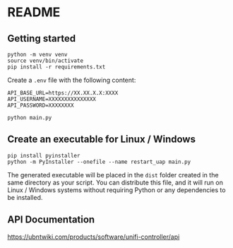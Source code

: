 # README

## Getting started

```shell
python -m venv venv
source venv/bin/activate
pip install -r requirements.txt
```

Create a `.env` file with the following content:

```text
API_BASE_URL=https://XX.XX.X.X:XXXX
API_USERNAME=XXXXXXXXXXXXXXX
API_PASSWORD=XXXXXXXX
```

```shell
python main.py
```

## Create an executable for Linux / Windows

```shell
pip install pyinstaller
python -m PyInstaller --onefile --name restart_uap main.py
```

The generated executable will be placed in the `dist` folder created in the
same directory as your script. You can distribute this file, and it will run on
Linux / Windows systems without requiring Python or any dependencies to be installed.

## API Documentation

<https://ubntwiki.com/products/software/unifi-controller/api>
